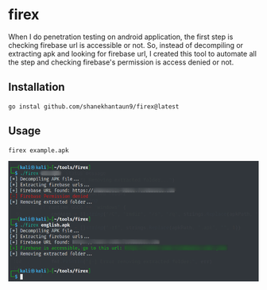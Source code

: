 # firex

When I do penetration testing on android application, the first step is checking firebase url is accessible or not.
So, instead of decompiling or extracting apk and looking for firebase url, I created this tool to automate all the step and checking firebase's permission is access denied or not.

## Installation
```
go instal github.com/shanekhantaun9/firex@latest
```

## Usage
```
firex example.apk
```

<img src="firex.png">
